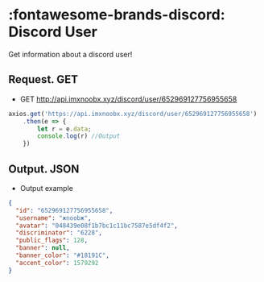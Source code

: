 # :fontawesome-brands-discord: Discord User

Get information about a discord user!

## Request. GET

* GET http://api.imxnoobx.xyz/discord/user/652969127756955658

```js
axios.get('https://api.imxnoobx.xyz/discord/user/652969127756955658')
    .then(e => {
        let r = e.data;
        console.log(r) //Output
    })
```


## Output. JSON

* Output example

```json
{
  "id": "652969127756955658",
  "username": "жnoobж",
  "avatar": "048439e08f1b7bc1c11bc7587e5df4f2",
  "discriminator": "6228",
  "public_flags": 128,
  "banner": null,
  "banner_color": "#18191C",
  "accent_color": 1579292
}
```